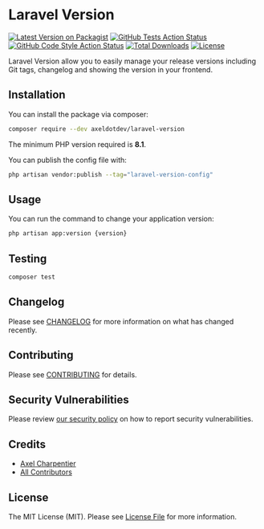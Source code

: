 # Laravel Version

[![Latest Version on Packagist](https://img.shields.io/packagist/v/axeldotdev/laravel-version.svg?style=flat-square)](https://packagist.org/packages/axeldotdev/laravel-version)
[![GitHub Tests Action Status](https://img.shields.io/github/workflow/status/axeldotdev/laravel-version/run-tests?label=tests)](https://github.com/axeldotdev/laravel-version/actions?query=workflow%3Arun-tests+branch%3Amain)
[![GitHub Code Style Action Status](https://img.shields.io/github/workflow/status/axeldotdev/laravel-version/Check%20&%20fix%20styling?label=code%20style)](https://github.com/axeldotdev/laravel-version/actions?query=workflow%3A"Check+%26+fix+styling"+branch%3Amain)
[![Total Downloads](https://img.shields.io/packagist/dt/axeldotdev/laravel-version.svg?style=flat-square)](https://packagist.org/packages/axeldotdev/laravel-version)
[![License](https://img.shields.io/packagist/l/axeldotdev/laravel-version.svg?style=flat-square)](https://packagist.org/packages/axeldotdev/laravel-version)

Laravel Version allow you to easily manage your release versions including Git tags, changelog and showing the version in your frontend.

## Installation

You can install the package via composer:

```bash
composer require --dev axeldotdev/laravel-version
```

The minimum PHP version required is **8.1**.

You can publish the config file with:

```bash
php artisan vendor:publish --tag="laravel-version-config"
```

## Usage

You can run the command to change your application version:

```bash
php artisan app:version {version}
```

## Testing

```bash
composer test
```

## Changelog

Please see [CHANGELOG](CHANGELOG.md) for more information on what has changed recently.

## Contributing

Please see [CONTRIBUTING](.github/CONTRIBUTING.md) for details.

## Security Vulnerabilities

Please review [our security policy](../../security/policy) on how to report security vulnerabilities.

## Credits

- [Axel Charpentier](https://github.com/axeldotdev)
- [All Contributors](../../contributors)

## License

The MIT License (MIT). Please see [License File](LICENSE.md) for more information.
